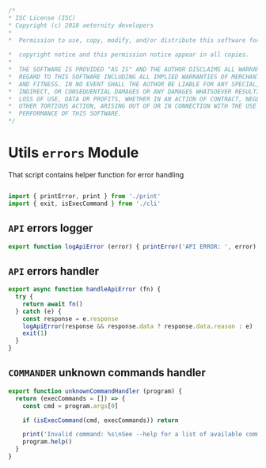 





  

```js
/*
* ISC License (ISC)
* Copyright (c) 2018 aeternity developers
*
*  Permission to use, copy, modify, and/or distribute this software for any
                                                                        *  purpose with or without fee is hereby granted, provided that the above
*  copyright notice and this permission notice appear in all copies.
*
*  THE SOFTWARE IS PROVIDED "AS IS" AND THE AUTHOR DISCLAIMS ALL WARRANTIES WITH
*  REGARD TO THIS SOFTWARE INCLUDING ALL IMPLIED WARRANTIES OF MERCHANTABILITY
*  AND FITNESS. IN NO EVENT SHALL THE AUTHOR BE LIABLE FOR ANY SPECIAL, DIRECT,
*  INDIRECT, OR CONSEQUENTIAL DAMAGES OR ANY DAMAGES WHATSOEVER RESULTING FROM
*  LOSS OF USE, DATA OR PROFITS, WHETHER IN AN ACTION OF CONTRACT, NEGLIGENCE OR
*  OTHER TORTIOUS ACTION, ARISING OUT OF OR IN CONNECTION WITH THE USE OR
*  PERFORMANCE OF THIS SOFTWARE.
*/

```







# Utils `errors` Module
That script contains helper function for error handling


  

```js

import { printError, print } from './print'
import { exit, isExecCommand } from './cli'


```







## `API` errors logger


  

```js
export function logApiError (error) { printError('API ERROR: ', error) }


```







## `API` errors handler


  

```js
export async function handleApiError (fn) {
  try {
    return await fn()
  } catch (e) {
    const response = e.response
    logApiError(response && response.data ? response.data.reason : e)
    exit(1)
  }
}


```







## `COMMANDER` unknown commands handler


  

```js
export function unknownCommandHandler (program) {
  return (execCommands = []) => {
    const cmd = program.args[0]

    if (isExecCommand(cmd, execCommands)) return

    print('Invalid command: %s\nSee --help for a list of available commands.', cmd)
    program.help()
  }
}


```




